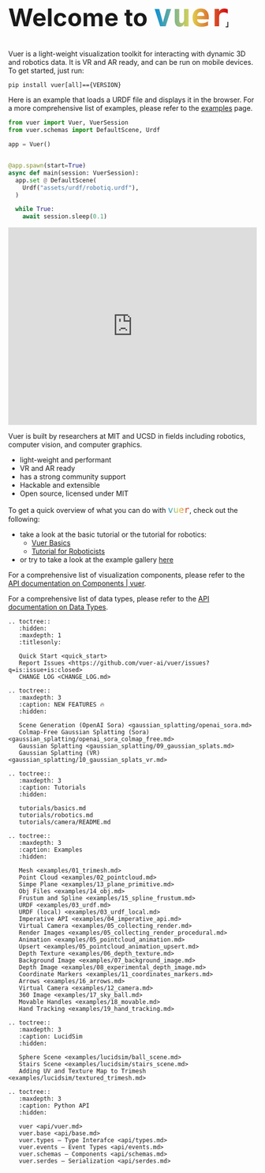 <h1 class="full-width" style="font-size: 49px">Welcome to <code style="font-size: 1.3em; background-clip: text; color: transparent; background-image: linear-gradient(to right, rgb(0,140,220), rgb(226,213,79), rgb(210,0,12));">vuer</code><span style="font-size: 0.3em; margin-left: -0.5em; margin-right:-0.4em;">｣</span></h1>

<link rel="stylesheet" href="_static/title_resize.css">

Vuer is a light-weight visualization toolkit for interacting with dynamic 3D and robotics data. It is
VR and AR ready, and can be run on mobile devices. To get started, just run:

```shell
pip install vuer[all]=={VERSION}
```

Here is an example that loads a URDF file and displays it in the browser. For a more comprehensive list of examples, please refer to the [examples](examples/01_trimesh) page.

```python
from vuer import Vuer, VuerSession
from vuer.schemas import DefaultScene, Urdf

app = Vuer()


@app.spawn(start=True)
async def main(session: VuerSession):
  app.set @ DefaultScene(
    Urdf("assets/urdf/robotiq.urdf"),
  )

  while True:
    await session.sleep(0.1)
```

<iframe src="https://vuer.ai/?background=131416,fff&collapseMenu=true&initCamPos=2.8,2.2,2.5&reconnect=0&scene=3gAEqGNoaWxkcmVukt4AB6hjaGlsZHJlbpCjdGFnpFVyZGaja2V5rHBlcnNldmVyYW5jZaNzcmPZRGh0dHBzOi8vZG9jcy52dWVyLmFpL2VuL2xhdGVzdC9fc3RhdGljL3BlcnNldmVyYW5jZS9yb3Zlci9tMjAyMC51cmRmq2pvaW50VmFsdWVz3gAAqHJvdGF0aW9uk8s%2F%2BR64YAAAAAAAqHBvc2l0aW9ukwAAy7%2F4AAAAAAAA3gAHqGNoaWxkcmVukKN0YWekVXJkZqNrZXmvbWFycy1oZWxpY29wdGVyo3NyY9lAaHR0cHM6Ly9kb2NzLnZ1ZXIuYWkvZW4vbGF0ZXN0L19zdGF0aWMvcGVyc2V2ZXJhbmNlL21ocy9NSFMudXJkZqtqb2ludFZhbHVlc94AAKhyb3RhdGlvbpPLP%2FkeuGAAAAAAAKhwb3NpdGlvbpMAyz%2FR64UgAAAAyz%2FgAAAAAAAArGh0bWxDaGlsZHJlbpCrcmF3Q2hpbGRyZW6QqmJnQ2hpbGRyZW6Q" width="100%" height="400px" frameborder="0"></iframe>

Vuer is built by researchers at MIT and UCSD in fields including robotics, computer vision, and computer graphics.

- light-weight and performant
- VR and AR ready
- has a strong community support
- Hackable and extensible
- Open source, licensed under MIT

To get a quick overview of what you can do with  <code style="font-size: 1.3em; background-clip: text; color: transparent; background-image: linear-gradient(to right, rgb(0,140,220), rgb(226,213,79), rgb(210,0,12));">vuer</code>, check out the following:

- take a look at the basic tutorial or the tutorial for robotics:
  - [Vuer Basics](tutorials/basics)
  - [Tutorial for Roboticists](tutorials/robotics)
- or try to take a look at the example gallery [here](examples/01_trimesh)

For a comprehensive list of visualization components, please refer to
the [API documentation on Components | vuer](https://docs.vuer.ai/en/latest/api/vuer.html).

For a comprehensive list of data types, please refer to the [API documentation on Data Types](https://docs.vuer.ai/en/latest/api/types.html).


<!-- prettier-ignore-start -->

```{eval-rst}
.. toctree::
   :hidden:
   :maxdepth: 1
   :titlesonly:

   Quick Start <quick_start>
   Report Issues <https://github.com/vuer-ai/vuer/issues?q=is:issue+is:closed>
   CHANGE LOG <CHANGE_LOG.md>
   
.. toctree::
   :maxdepth: 3
   :caption: NEW FEATURES 🔥
   :hidden:
   
   Scene Generation (OpenAI Sora) <gaussian_splatting/openai_sora.md>
   Colmap-Free Gaussian Splatting (Sora) <gaussian_splatting/openai_sora_colmap_free.md>
   Gaussian Splatting <gaussian_splatting/09_gaussian_splats.md>
   Gaussian Splatting (VR) <gaussian_splatting/10_gaussian_splats_vr.md>
   
.. toctree::
   :maxdepth: 3
   :caption: Tutorials
   :hidden:
   
   tutorials/basics.md
   tutorials/robotics.md
   tutorials/camera/README.md
   
.. toctree::
   :maxdepth: 3
   :caption: Examples
   :hidden:
   
   Mesh <examples/01_trimesh.md>
   Point Cloud <examples/02_pointcloud.md>
   Simpe Plane <examples/13_plane_primitive.md>
   Obj Files <examples/14_obj.md>
   Frustum and Spline <examples/15_spline_frustum.md>
   URDF <examples/03_urdf.md>
   URDF (local) <examples/03_urdf_local.md>
   Imperative API <examples/04_imperative_api.md>
   Virtual Camera <examples/05_collecting_render.md>
   Render Images <examples/05_collecting_render_procedural.md>
   Animation <examples/05_pointcloud_animation.md>
   Upsert <examples/05_pointcloud_animation_upsert.md>
   Depth Texture <examples/06_depth_texture.md>
   Background Image <examples/07_background_image.md>
   Depth Image <examples/08_experimental_depth_image.md>
   Coordinate Markers <examples/11_coordinates_markers.md>
   Arrows <examples/16_arrows.md>
   Virtual Camera <examples/12_camera.md>
   360 Image <examples/17_sky_ball.md>
   Movable Handles <examples/18_movable.md>
   Hand Tracking <examples/19_hand_tracking.md>
   
.. toctree::
   :maxdepth: 3
   :caption: LucidSim
   :hidden:
   
   Sphere Scene <examples/lucidsim/ball_scene.md>
   Stairs Scene <examples/lucidsim/stairs_scene.md>
   Adding UV and Texture Map to Trimesh <examples/lucidsim/textured_trimesh.md>

.. toctree::
   :maxdepth: 3
   :caption: Python API
   :hidden:
   
   vuer <api/vuer.md>
   vuer.base <api/base.md>
   vuer.types — Type Interafce <api/types.md>
   vuer.events — Event Types <api/events.md>
   vuer.schemas — Components <api/schemas.md>
   vuer.serdes — Serialization <api/serdes.md>
    
```
